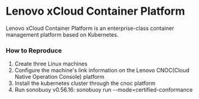 # Lenovo xCloud Container Platform

Lenovo xCloud Container Platform is an enterprise-class container management platform based on Kubernetes.

### How to Reproduce

1. Create three Linux machines 
2. Configure the machine's link information on the Lenovo CNOC(Cloud Native Operation Console) platform 
3. Install the kubernetes cluster through the cnoc platform  
4. Run sonobuoy v0.56.16: sonobuoy run --mode=certified-conformance
